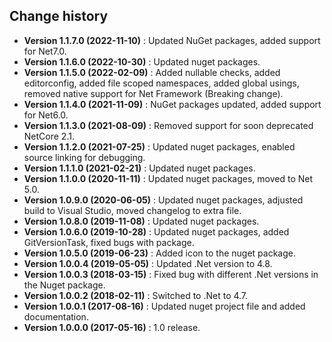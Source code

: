 Change history
--------------

* **Version 1.1.7.0 (2022-11-10)** : Updated NuGet packages, added support for Net7.0.
* **Version 1.1.6.0 (2022-10-30)** : Updated nuget packages.
* **Version 1.1.5.0 (2022-02-09)** : Added nullable checks, added editorconfig, added file scoped namespaces, added global usings, removed native support for Net Framework (Breaking change).
* **Version 1.1.4.0 (2021-11-09)** : NuGet packages updated, added support for Net6.0.
* **Version 1.1.3.0 (2021-08-09)** : Removed support for soon deprecated NetCore 2.1.
* **Version 1.1.2.0 (2021-07-25)** : Updated nuget packages, enabled source linking for debugging.
* **Version 1.1.1.0 (2021-02-21)** : Updated nuget packages.
* **Version 1.1.0.0 (2020-11-11)** : Updated nuget packages, moved to Net 5.0.
* **Version 1.0.9.0 (2020-06-05)** : Updated nuget packages, adjusted build to Visual Studio, moved changelog to extra file.
* **Version 1.0.8.0 (2019-11-08)** : Updated nuget packages.
* **Version 1.0.6.0 (2019-10-28)** : Updated nuget packages, added GitVersionTask, fixed bugs with package.
* **Version 1.0.5.0 (2019-06-23)** : Added icon to the nuget package.
* **Version 1.0.0.4 (2019-05-05)** : Updated .Net version to 4.8.
* **Version 1.0.0.3 (2018-03-15)** : Fixed bug with different .Net versions in the Nuget package.
* **Version 1.0.0.2 (2018-02-11)** : Switched to .Net to 4.7.
* **Version 1.0.0.1 (2017-08-16)** : Updated nuget project file and added documentation.
* **Version 1.0.0.0 (2017-05-16)** : 1.0 release.